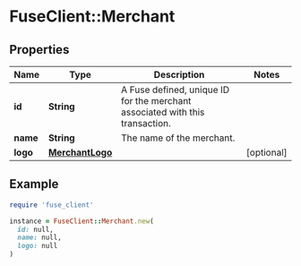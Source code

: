 # FuseClient::Merchant

## Properties

| Name | Type | Description | Notes |
| ---- | ---- | ----------- | ----- |
| **id** | **String** | A Fuse defined, unique ID for the merchant associated with this transaction. |  |
| **name** | **String** | The name of the merchant. |  |
| **logo** | [**MerchantLogo**](MerchantLogo.md) |  | [optional] |

## Example

```ruby
require 'fuse_client'

instance = FuseClient::Merchant.new(
  id: null,
  name: null,
  logo: null
)
```

